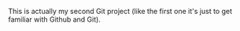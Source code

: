 This is actually my second Git project (like the first one it's just to get familiar with Github and Git).